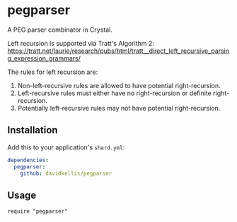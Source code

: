 # pegparser

A PEG parser combinator in Crystal.

Left recursion is supported via Tratt's Algorithm 2: https://tratt.net/laurie/research/pubs/html/tratt__direct_left_recursive_parsing_expression_grammars/

The rules for left recursion are:
1. Non-left-recursive rules are allowed to have potential right-recursion.
2. Left-recursive rules must either have no right-recursion or definite right-recursion.
3. Potentially left-recursive rules may not have potential right-recursion.

## Installation

Add this to your application's `shard.yml`:

```yaml
dependencies:
  pegparser:
    github: davidkellis/pegparser
```

## Usage

```crystal
require "pegparser"
```
